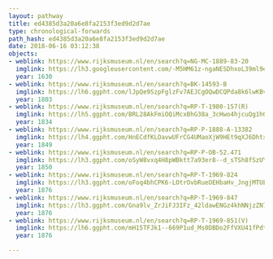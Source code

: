 ```yaml
---
layout: pathway
title: ed4385d3a20a6e8fa2153f3ed9d2d7ae
type: chronological-forwards
path_hash: ed4385d3a20a6e8fa2153f3ed9d2d7ae
date: 2018-06-16 03:12:38
objects:
- weblink: https://www.rijksmuseum.nl/en/search?q=NG-MC-1889-83-20
  imglink: https://lh3.googleusercontent.com/-M5HM61z-ngaNESDhxoL39ml9eo_OZObrR-sC59paYzgi1GC98nL1kUgAy9Z846IE3pzFiKvcOWMqvCulS2nfYVjtVI=s200
  year: 1630
- weblink: https://www.rijksmuseum.nl/en/search?q=BK-14593-B
  imglink: https://lh6.ggpht.com/lJpQe9SzpFglzFv7AEJCgOQwDCQPda8k6lwKBvIDRfGKJn2C4fG56y737nyFW4L7heN_uU87xY97M1AZMcuLB2pCV9w=s200
  year: 1803
- weblink: https://www.rijksmuseum.nl/en/search?q=RP-T-1980-157(R)
  imglink: https://lh5.ggpht.com/BRL28AkFmiOQiMcxBhG38a_3cHwo4hjcuQg1hOTZmJmzXnbqeCSj7UXC6I_soMey8v69Xq9aS4kjXdD4WOb3S0QIZw=s200
  year: 1834
- weblink: https://www.rijksmuseum.nl/en/search?q=RP-P-1888-A-13382
  imglink: https://lh4.ggpht.com/HnECdfKLOavwUFrCG4UMaoXjW9HEt9qXJ6DhtxRWj7OF_hUwx3JFLIQll8C1WjGyM2xO3Du0D9vZikuLm6yQELxf9ls=s200
  year: 1849
- weblink: https://www.rijksmuseum.nl/en/search?q=RP-P-OB-52.471
  imglink: https://lh3.ggpht.com/oSyW8vxq4H8pWBktt7a93er8--d_sTSh8fSzUYP-PqxB2uM0yNXJjrQ_9mcFdxOQWORzeOC7aJ02gv5ZSom7EOimS3Y=s200
  year: 1850
- weblink: https://www.rijksmuseum.nl/en/search?q=RP-T-1969-824
  imglink: https://lh3.ggpht.com/oFoq4bhCPK6-LOtrOvbRueOEHbaHv_JngjMTULl2xbSPB9zqUTG9uMdxxPNS1xKywwLRxtst2ca9u_TY1ZiTwvscKsQ=s200
  year: 1876
- weblink: https://www.rijksmuseum.nl/en/search?q=RP-T-1969-847
  imglink: https://lh3.ggpht.com/Gna9lv_ZrJiFJ3IFz_42ldawENGz4khNNjzZN7rvRKGgtkzfrFE8wIxp8YlBMzMfgNyeHEiDvHZ4pjndnlCRmLg-_hUN=s200
  year: 1876
- weblink: https://www.rijksmuseum.nl/en/search?q=RP-T-1969-851(V)
  imglink: https://lh6.ggpht.com/mH15TFJk1--669P1ud_Ms0DBDo2FfVXU41fPdt2p_vjmPFyK4bkaFeqSwd0ehmHFY9Sll-gq0tsKGzcSHMq8YIFF-v0=s200
  year: 1876

---
```

